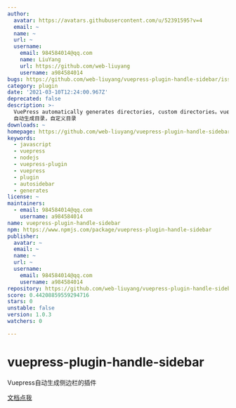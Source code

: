 ```yaml
---
author:
  avatar: https://avatars.githubusercontent.com/u/52391595?v=4
  email: ~
  name: ~
  url: ~
  username:
    email: 984584014@qq.com
    name: LiuYang
    url: https://github.com/web-liuyang
    username: a984584014
bugs: https://github.com/web-liuyang/vuepress-plugin-handle-sidebar/issues
category: plugin
date: '2021-03-10T12:24:00.967Z'
deprecated: false
description: >-
  VuePress automatically generates directories, custom directories。vuepress
  自动生成目录，自定义目录
downloads: ~
homepage: https://github.com/web-liuyang/vuepress-plugin-handle-sidebar#readme
keywords:
  - javascript
  - vuepress
  - nodejs
  - vuepress-plugin
  - vuepress
  - plugin
  - autosidebar
  - generates
license: ~
maintainers:
  - email: 984584014@qq.com
    username: a984584014
name: vuepress-plugin-handle-sidebar
npm: https://www.npmjs.com/package/vuepress-plugin-handle-sidebar
publisher:
  avatar: ~
  email: ~
  name: ~
  url: ~
  username:
    email: 984584014@qq.com
    username: a984584014
repository: https://github.com/web-liuyang/vuepress-plugin-handle-sidebar
score: 0.44208859559294716
stars: 0
unstable: false
version: 1.0.3
watchers: 0

---
```


# vuepress-plugin-handle-sidebar

Vuepress自动生成侧边栏的插件

[文档点我](https://webliuyang.com/vue/vuepress/)

